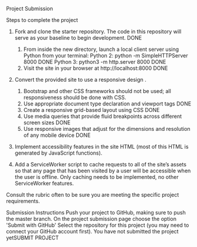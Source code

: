 Project Submission

Steps to complete the project


1. Fork and clone the starter repository. The code in this repository will serve as your baseline to begin     development. DONE
    1. From inside the new directory, launch a local client server using Python from your terminal: 
    Python 2: python -m SimpleHTTPServer 8000 DONE
    Python 3: python3 -m http.server 8000 DONE
    2. Visit the site in your browser at http://localhost:8000 DONE
2. Convert the provided site to use a responsive design .
    1. Bootstrap and other CSS frameworks should not be used; all responsiveness should be done with CSS.
    2. Use appropriate document type declaration and viewport tags DONE
    3. Create a responsive grid-based layout using CSS DONE
    4. Use media queries that provide fluid breakpoints across different screen sizes DONE
    5. Use responsive images that adjust for the dimensions and resolution of any mobile device DONE



3. Implement accessibility features in the site HTML (most of this HTML is generated by JavaScript             functions).



4. Add a ServiceWorker script to cache requests to all of the site’s assets so that any page that has been     visited by a user will be accessible when the user is offline. Only caching needs to be implemented, no     other ServiceWorker features.

Consult the rubric often to be sure you are meeting the specific project requirements.

Submission Instructions
Push your project to GitHub, making sure to push the master branch.
On the project submission page choose the option 'Submit with GitHub'
Select the repository for this project (you may need to connect your GitHub account first).
You have not submitted the project yetSUBMIT PROJECT